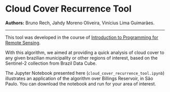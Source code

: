 # Cloud Cover Recurrence Tool

**Authors:** Bruno Rech, Jahdy Moreno Oliveira, Vinícius Lima Guimarães.

* * * 

This tool was developed in the course of [Introduction to Programming for Remote Sensing](https://prog-geo.github.io).

With this algorithm, we aimed at providing a quick analysis of cloud cover to any given brazilian municipality or other regions of interest, based on the Sentinel-2 collection from Brazil Data Cube.

The Jupyter Notebook presented here (`cloud_cover_recurrence_tool.ipynb`) illustrates an application of the algorithm over Billings Reservoir, in São Paulo. You can download the notebook and run for your area of interest.
